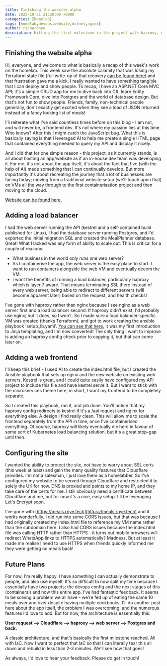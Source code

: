 ```yaml
---
title: Finishing the website alpha
date: 2025-10-31 21:28:00 +0000
categories: [homelab]
tags: [homelab,devops,website,dotnet,nginx]
author: richardnye
description: Hitting the first milestone in the project with haproxy, nginx, and a web frontend to the ASP.NET Core API all being added.
---
```


## Finishing the website alpha
Hi, everyone, and welcome to what is basically a recap of this week's work on the homelab. This week saw the absolute calamity that was losing my Terraform state file (full write-up of that recovery [can be found here](/posts/recovering-from-terraform-state-loss)) and that frustration gave me a kick. I really wanted to have something tangible that I can deploy and show people. To recap, I have an ASP.NET Core MVC API; it's a simple CRUD app for me to dive back into C#, learn Entity Framework Core, dive into Postgres and the world of database design. But that's not fun to show people. Friends, family, non-technical people generally, don't exactly get excited when they see a load of JSON returned instead of a fancy looking list of meals! 

I'll reiterate what I've said countless times before on this blog - I am not, and will never be, a frontend dev. It's not where my passion lies at this time. Who knows? After this I might catch the JavaScript bug. What this is basically saying is that I leveraged AI to help me create a single HTML page that contained everything needed to query my API and display it nicely. 

And I did that for one simple reason - this project, as it currently stands, is all about hosting an app/website as if an in-house dev team was developing it. For me, it's not about the app itself, it's about the fact that I've (with the help of AI) made something that I can continually develop. But more importantly it's about recreating the journey that a lot of businesses are facing today; moving from a traditional website setup (we'll touch upon that) on VMs all the way through to the first containerisation project and then moving to the cloud. 

[Website can be found here.](https://meals.rnye.tech)

## Adding a load balancer
I had the web server running the API (kestrel and a self-contained build published for Linux), I had the database server running Postgres, and I'd exported the initial migration SQL and created the MealPlanner database. Great! What I lacked was any form of ability to scale out. This is critical for a couple of reasons:

- What business in the world only runs one web server? 
- As I containerise the app, the web server is the easy place to start. I want to run containers alongside the web VM and eventually decom the VM.
- I want the benefits of running a load balancer, particularly haproxy which is layer 7 aware. That means terminating SSL there instead of every web server, being able to redirect to different servers (will become apparent later) based on the request, and health checks! 

I've gone with haproxy rather than nginx because I see nginx as a web server first and a load balancer second. If haproxy didn't exist, I'd probably use nginx; but it does, so I won't. So I made sure a load balancer-specific VM was created (thanks Terraform), and got to work creating the ansible playbook 'setup_lb.yaml'. [You can see that here.](https://github.com/RichNye/homelab/blob/master/ansible/playbooks/setup_lb.yaml) It was my first introduction to Jinja templating, and I'm now converted! The only thing I want to improve is adding an haproxy config check prior to copying it, but that can come later on.

## Adding a web frontend
I'll keep this brief - I used AI to create the index.html file, but I created the Ansible playbook that sets up nginx and the new website on existing web servers. Kestrel is great, and I could quite easily have configured my API project to include this file and have kestrel serve it. But I want to stick with the microservices theme here; in short, I want my frontend to be completely separate. 

So I created this playbook, ran it, and job done. You'll notice that my haproxy config redirects to kestrel if it's a /api request and nginx for everything else. A design I find really clean. This will allow me to scale the frontend separately from the API in time, once I've containerised everything. Of course, haproxy will likely eventually die here in favour of some sort of Kubernetes load balancing solution, but it's a great stop-gap until then. 

## Configuring the site
I wanted the ability to protect the site, not have to worry about SSL certs (this week at least) and gain the many quality features that Cloudflare provides. I'm not a salesman, I just love them as a homelabber. So I've configured my website to be served through Cloudflare and restricted it to solely the UK for now. DNS is proxied and points to my home IP, and they take care of the certs for me. I still obviously need a certificate between Cloudflare and me, but for now it's a nice, easy setup. I'll be leveraging Let's Encrypt soon.

I've gone with [https://meals.rnye.tech](https://meals.rnye.tech) and it works wonderfully. I did run into some CORS issues, but that was because I had originally created my index.html file to reference my VM name rather than the subdomain here. I also had CORS issues because the index.html file was calling HTTP rather than HTTPS - it turns out mobile browsers will redirect WhatsApp links to HTTPS automatically? Madness. But at least it made me realise I need to use HTTPS when friends quickly informed me they were getting no meals back!

## Future Plans
For now, I'm really happy. I have something I can actually demonstrate to people, and also use myself. It's so difficult to now split my time because I essentially have two projects; the devops config and the next stages of this (containers!) and now this entire app. I've had fantastic feedback. It seems to be solving a problem we all have - we're fed up of eating the same 10 meals over and over despite having multiple cookbooks. I'll do another post here about the app itself, the problem I was overcoming, and the numerous features I'd love to add. But for now, the architecture is essentially this:

**User request --> Cloudflare --> haproxy --> web server --> Postgres and back.** 

A classic architecture, and that's basically the first milestone reached. All with IaC. Now I want to perfect that IaC so that I can literally tear this all down and rebuild in less than 2-3 minutes. We'll see how that goes!

As always, I'd love to hear your feedback. Please do get in touch!

